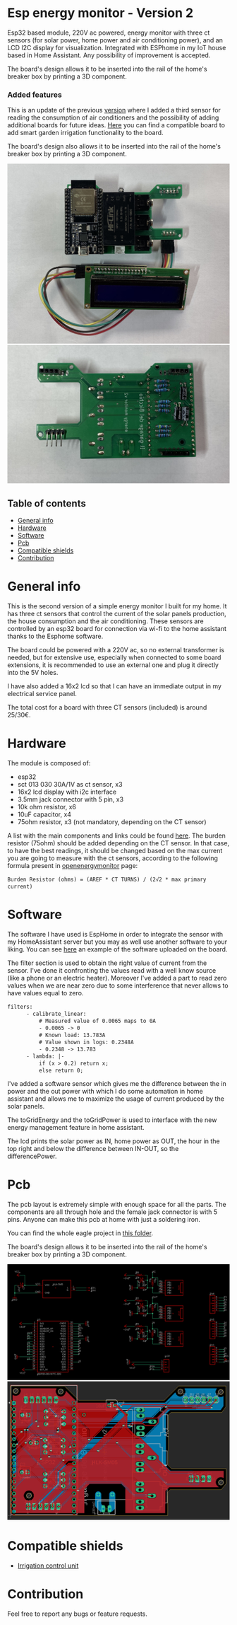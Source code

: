 # Esp energy monitor - Version 2
Esp32 based module, 220V ac powered, energy monitor with three ct sensors (for solar power, home power and air conditioning power), and an LCD I2C display for visualization. Integrated with ESPhome in my IoT house based in Home Assistant.
Any possibility of improvement is accepted.

The board's design allows it to be inserted into the rail of the home's breaker box by printing a 3D component.

### Added features
This is an update of the previous [version](https://github.com/zioCristia/esp-energy-monitor-v1) where I added a third sensor for reading the consumption of air conditioners and the possibility of adding additional boards for future ideas.
[Here](https://github.com/zioCristia/smart-irrigation-control-unit) you can find a compatible board to add smart garden irrigation functionality to the board.

The board's design also allows it to be inserted into the rail of the home's breaker box by printing a 3D component.

![alt text](/images/finalPcbTop.jpg)
![alt text](/images/finalPcbBot.jpg)

## Table of contents
* [General info](#general-info)
* [Hardware](#hardware)
* [Software](#software)
* [Pcb](#pcb)
* [Compatible shields](#compatible-shields)
* [Contribution](#contribution)

# General info
This is the second version of a simple energy monitor I built for my home. It has three ct sensors that control the current of the solar panels production, the house consumption and the air conditioning. These sensors are controlled by an esp32 board for connection via wi-fi to the home assistant thanks to the Esphome software. 

The board could be powered with a 220V ac, so no external transformer is needed, but for extensive use, especially when connected to some board extensions, it is recommended to use an external one and plug it directly into the 5V holes.

I have also added a 16x2 lcd so that I can have an immediate output in my electrical service panel.

The total cost for a board with three CT sensors (included) is around 25/30€.

# Hardware
The module is composed of:

* esp32
* sct 013 030 30A/1V as ct sensor, x3
* 16x2 lcd display with i2c interface
* 3.5mm jack connector with 5 pin, x3
* 10k ohm resistor, x6
* 10uF capacitor, x4
* 75ohm resistor, x3 (not mandatory, depending on the CT sensor)

A list with the main components and links could be found [here](https://docs.google.com/spreadsheets/d/1uGH7hN6ZSQ5MoKFjuWFCn1lEjyLJ1oxg2DWpdToigKc/edit#gid=1313427219).
The burden resistor (75ohm) should be added depending on the CT sensor. In that case, to have the best readings, it should be changed based on the max current you are going to measure with the ct sensors, according to the following formula present in [openenergymonitor](https://docs.openenergymonitor.org/electricity-monitoring/ct-sensors/interface-with-arduino.html) page:

```
Burden Resistor (ohms) = (AREF * CT TURNS) / (2√2 * max primary current)
```

# Software
The software I have used is EspHome in order to integrate the sensor with my HomeAssistant server but you may as well use another software to your liking.
You can see [here](https://github.com/zioCristia/esp-energy-monitor-v2/blob/main/energy_monitor.yaml.exemple) an example of the software uploaded on the board.

The filter section is used to obtain the right value of current from the sensor. I've done it confronting the values read with a well know source (like a phone or an electric heater).
Moreover I've added a part to read zero values when we are near zero due to some interference that never allows to have values equal to zero.
```
filters:
      - calibrate_linear:
          # Measured value of 0.0065 maps to 0A
          - 0.0065 -> 0
          # Known load: 13.783A
          # Value shown in logs: 0.2348A
          - 0.2348 -> 13.783
      - lambda: |-
          if (x > 0.2) return x;
          else return 0;
```

I've added a software sensor which gives me the difference between the in power and the out power with which I do some automation in home assistant and allows me to maximize the usage of current produced by the solar panels.

The toGridEnergy and the toGridPower is used to interface with the new energy management feature in home assistant.

The lcd prints the solar power as IN, home power as OUT, the hour in the top right and below the difference between IN-OUT, so the differencePower.

# Pcb
The pcb layout is extremely simple with enough space for all the parts. The components are all through hole and the female jack connector is with 5 pins. Anyone can make this pcb at home with just a soldering iron.

You can find the whole eagle project in [this folder](https://github.com/zioCristia/esp-energy-monitor-v2/tree/main/esp-energy-monitor-v2).

The board's design allows it to be inserted into the rail of the home's breaker box by printing a 3D component.

![alt text](/images/circuitSchema.png)
![alt text](/images/pcbLayout.png)

# Compatible shields
* [Irrigation control unit](https://github.com/zioCristia/smart-irrigation-control-unit)
  
# Contribution
Feel free to report any bugs or feature requests.
